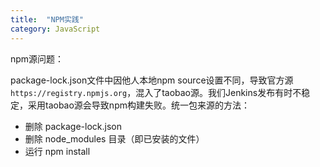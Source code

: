 ```yaml
---
title:  "NPM实践"
category: JavaScript
---
```

npm源问题：

package-lock.json文件中因他人本地npm source设置不同，导致官方源 `https://registry.npmjs.org`，混入了taobao源。我们Jenkins发布有时不稳定，采用taobao源会导致npm构建失败。统一包来源的方法：
- 删除 package-lock.json
- 删除 node_modules 目录（即已安装的文件）
- 运行 npm install
